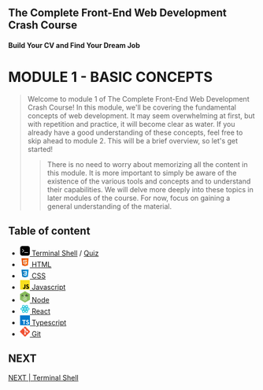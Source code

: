 ## The Complete Front-End Web Development Crash Course
#### Build Your CV and Find Your Dream Job
# MODULE 1 - BASIC CONCEPTS

> Welcome to module 1 of The Complete Front-End Web Development Crash Course! In this module, we'll be covering the fundamental concepts of web development.
> It may seem overwhelming at first, but with repetition and practice, it will become clear as water.
> If you already have a good understanding of these concepts, feel free to skip ahead to module 2.
> This will be a brief overview, so let's get started!
> > There is no need to worry about memorizing all the content in this module. It is more important to simply be aware of the existence of the various tools and concepts and to understand their capabilities. We will delve more deeply into these topics in later modules of the course. For now, focus on gaining a general understanding of the material.

## Table of content

- [<img src="../imgs/terminal-icon.jpeg" width="20"/> Terminal Shell](../module_01/terminal.md) / [Quiz](../module_01/terminal_quiz.md)
- [<img src="../imgs/html5-icon.jpeg" width="20"/> HTML](../module_01/html.md)
- [<img src="../imgs/css3-icon.jpeg" width="20"/> CSS](../module_01/css.md)
- [<img src="../imgs/javascript-logo.png" width="20"/> Javascript](../module_01/javascript.md)
- [<img src="../imgs/node-js-icon.jpeg" width="20"/> Node](../module_01/node.md)
- [<img src="../imgs/react-icon.png" width="20"/> React](../module_01/react.md)
- [<img src="../imgs/typescript-icon.jpeg" width="20"/> Typescript](../module_01/typescript.md)
- [<img src="../imgs/git-icon.jpeg" width="20"/> Git](../module_01/git.md)

## NEXT
[NEXT | Terminal Shell](../module_01/terminal.md)